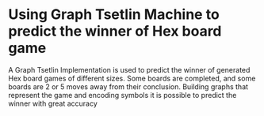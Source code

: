 # Using Graph Tsetlin Machine to predict the winner of Hex board game

A Graph Tsetlin Implementation is used to predict the winner of generated Hex board games of different sizes. Some boards are completed, and some boards are 2 or 5 moves away from their conclusion. Building graphs that represent the game and encoding symbols it is possible to predict the winner with great accuracy

